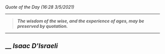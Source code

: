 _Quote of the Day (16:28 3/5/2021)_
___
>**_The wisdom of the wise, and the experience of ages, may be preserved by quotation._**
___
## __ **_Isaac D'Israeli_**